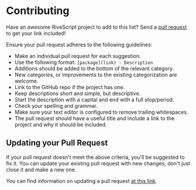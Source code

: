 # Contributing

Have an awesome RiveScript project to add to this list? Send a
[pull request](https://github.com/aichaos/awesome-rivescript/pulls) to
get your link included!

Ensure your pull request adheres to the following guidelines:

* Make an individual pull request for each suggestion.
* Use the following format: `[package](link) - Description`
* Additions should be added to the bottom of the relevant category.
* New categories, or improvements to the existing categorization are welcome.
* Link to the GitHub repo if the project has one.
* Keep descriptions short and simple, but descriptive.
* Start the description with a capital and end with a full stop/period.
* Check your spelling and grammar.
* Make sure your text editor is configured to remove trailing whitespaces.
* The pull request should have a useful title and include a link to the
  project and why it should be included.

## Updating your Pull Request

If your pull request doesn't meet the above criteria, you'll be suggested to
fix it. You can update your existing pull request with new changes; don't just
close it and make a new one.

You can find information on updating a pull request
[at this link](https://github.com/RichardLitt/docs/blob/master/amending-a-commit-guide.md).
